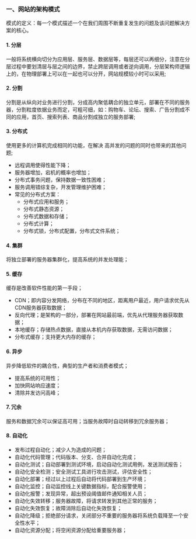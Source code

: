 ### 一、网站的架构模式
模式的定义：每一个模式描述一个在我们周围不断重复发生的问题及该问题解决方案的核心。
#### 1. 分层
一般将系统横向切分为应用层、服务层、数据层等，每层还可以再细分，注意在分层过程中要划清层与层之间的边界，禁止跨层调用或者逆向调用，分层架构师逻辑上的，在物理部署上可以在一起也可以分开，网站规模较小时可以采用;
#### 2. 分割
分割是从纵向对业务进行分割，分成高内聚低耦合的独立单元，部署在不同的服务器，分割粒度依据业务而定，可粗可细，如：购物车、论坛、搜索、广告分割成不同的应用，首页、搜索列表、商品分割成独立的服务部署;
#### 3. 分布式
使用更多的计算机完成相同的功能，在解决 高并发的问题的同时也带来的其他问题;
- 远程调用使得性能下降；
- 服务器增加，宕机的概率也增加；
- 分布式事务问题，保持数据一致性困难；
- 服务调用错综复杂，开发管理维护困难；
- 常见的分布式方案：
    - 分布式应用和服务；
    - 分布式静态资源；
    - 分布式数据和存储；
    - 分布式计算；
    - 分布式锁，分布式配置，分布式文件系统；
#### 4. 集群
将独立部署的服务器集群化，提高系统的并发处理能；
#### 5. 缓存
缓存是改善软件性能的第一手段；
- CDN；即内容分发网络，分布在不同的地区，距离用户最近，用户请求优先从CDN服务器获取数据；
- 反向代理；是架构的一部分，部署在网站最前端，优先从代理服务器获取数据；
- 本地缓存；存储热点数据，直接从本机内存获取数据，无需访问数据；
- 分布式缓存；支持更大内存的缓存；
#### 6. 异步
异步降低软件的耦合性，典型的生产者和消费者模式；
- 提高系统的可用性；
- 加快网站响应速度；
- 清除并发访问高峰；
#### 7. 冗余
服务和数据冗余可以保证高可用；当服务故障时自动转移到冗余服务器；
#### 8. 自动化
- 发布过程自动化；减少人为造成的问题；
- 自动化代码管理；代码版本、分支、合并自动化完成；
- 自动化测试；自动部署到测试环境，启动自动化测试用例，发送测试报告；
- 自动化安全检测；安全测试工具进行攻击测试，评估安全性；
- 自动化部署；经过以上过程后自动将代码部署到生产环境；
- 自动化监控；自动监控线上关键数据指标，配合报警使用；
- 自动化报警；发现异常，超出预设阈值邮件通知相关人员；
- 自动化失效转移；服务器故障，将请求转发到其他正常的服务；
- 自动化失效恢复；故障消除后自动化失效恢复；
- 自动化降级；拒绝部分请求，关闭部分不重要的服务器将系统负载降至一个安全性水平；
- 自动化资源分配；将空闲资源分配给重要服务器；